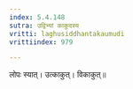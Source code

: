 ```yaml
---
index: 5.4.148
sutra: उद्विभ्यां काकुदस्य
vritti: laghusiddhantakaumudi
vrittiindex: 979

---
```

लोपः स्यात्। उत्काकुत्। विकाकुत्॥